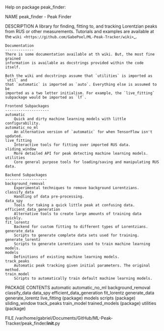 Help on package peak_finder:

NAME
    peak_finder - Peak Finder

DESCRIPTION
    A library for finding, fitting to, and tracking Lorentzian peaks from RUS or
    other measurements. Tutorials and examples are available at the
    `wiki <https://github.com/GabePoel/ML-Peak-Tracker/wiki>`_.
    
    Documentation
    -------------
    There is some documentation available at th wiki. But, the most fine grained
    information is available as docstrings provided within the code itself.
    
    Both the wiki and docstrings assume that `utilities` is imported as `util` and
    that `automatic` is imported as `auto`. Everything else is assumed to be
    imported as a two letter initialism. For example, the `live_fitting`
    subpackage would be imported as `lf`.
    
    Frontend Subpackages
    --------------------
    automatic
        Quick and dirty machine learning models with little configurability.
    automatic_no_ml
        An alternative version of `automatic` for when TensorFlow isn't updated.
    live_fitting
        Interactive tools for fitting over imported RUS data.
    sliding_window
        More detailed API for peak detecting machine learning models.
    utilities
        Core general purpose tools for loading/saving and manipulating RUS data.
    
    Backend Subpackages
    -------------------
    background_removal
        Experimental techniques to remove background Lorentzians.
    classify_data
        Handling of data pre-processing.
    data_spy
        Tools for taking a quick little peak at confusing data.
    efficient_data_generation
        Alternative tools to create large amounts of training data quickly.
    fit_lorentz
        Backend for custom fitting to different types of Lorentzians.
    generate_data
        Scripts to generate complete data sets used for training.
    generate_lorentz
        Scripts to generate Lorentzians used to train machine learning models.
    models
        Definitions of existing machine learning models.
    track_peaks
        Automatic peak tracking given initial parameters. The original method.
    train_model
        Scripts to automatically train default machine learning models.

PACKAGE CONTENTS
    automatic
    automatic_no_ml
    background_removal
    classify_data
    data_spy
    efficient_data_generation
    fit_lorentz
    generate_data
    generate_lorentz
    live_fitting (package)
    models
    scripts (package)
    sliding_window
    track_peaks
    train_model
    trained_models (package)
    utilities (package)

FILE
    /var/home/gabriel/Documents/GitHub/ML-Peak-Tracker/peak_finder/__init__.py


